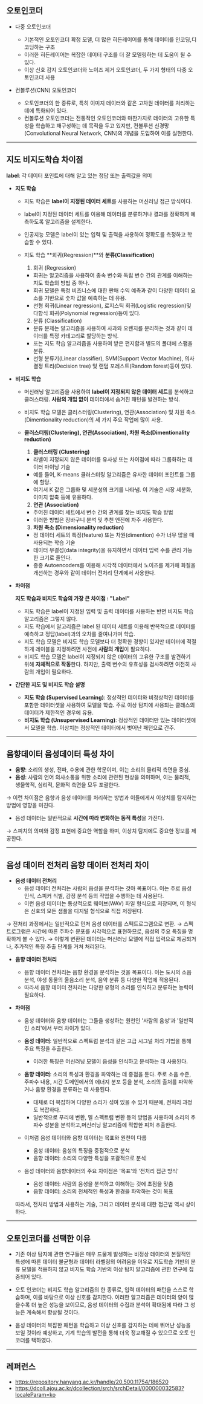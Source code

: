## 오토인코더

- 다중 오토인코더
    - 기본적인 오토인코더 확정 모델, 더 많은 히든레이어를 통해 데이터를 인코딩,디코딩하는 구조
    - 이러한 히든레이어는 복잡한 데이터 구조를 더 잘 모델링하는 데 도움이 될 수 있다.
    - 이상 신호 감지 오토인코더와 노이즈 제거 오토인코더, 두 가지 형태의 다중 오토인코더 사용

- 컨볼루션(CNN) 오토인코더
    - 오토인코더의 한 종류로, 특히 이미지 데이터와 같은 고차원 데이터를 처리하는 데에 특화되어 있다.
    - 컨볼루션 오토인코더는 전통적인 오토인코더와 마찬가지로 데이터의 고유한 특성을 학습하고 재구성하는 데 목적을 두고 있지만, 컨볼루션 신경망(Convolutional Neural Network, CNN)의 개념을 도입하여 이를 실현한다.
* * *
## 지도 비지도학습 차이점

**label**: 각 데이터 포인트에 대해 알고 있는 정답 또는 출력값을 의미

- **지도 학습**
    - 지도 학습은 **label이 지정된 데이터 세트**를 사용하는 머신러닝 접근 방식이다.
    - label이 지정된 데이터 세트를 이용해 데이터를 분류하거나 결과를 정확하게 예측하도록 알고리즘을 설계한다.
    - 인공지능 모델은 label이 있는 입력 및 출력을 사용하여 정확도를 측정하고 학습할 수 있다.

    - 지도 학습 **회귀(Regression)**와 **분류(Classification)**
        1. 회귀 (Regression)
        - 회귀는 알고리즘을 사용하여 종속 변수와 독립 변수 간의 관계를 이해하는 지도 학습의 방법 중 하나.
        - 회귀 모델은 특정 비즈니스에 대한 판매 수익 예측과 같이 다양한 데이터 요소를 기반으로 숫자 값을 예측하는 데 유용.
        - 선형 회귀(Linear regression), 로지스틱 회귀(Logistic regression)및 다항식 회귀(Polynomial regression)등이 있다.

        2. 분류 (Classification)
        - 분류 문제는 알고리즘을 사용하여 사과와 오렌지를 분리하는 것과 같이 데이터를 특정 카테고리로 할당하는 방식.
        - 또는 지도 학습 알고리즘을 사용하여 받은 편지함과 별도의 폴더에 스팸을 분류.
        - 선형 분류기(Linear classifier), SVM(Support Vector Machine), 의사 결정 트리(Decision tree) 및 랜덤 포레스트(Random forest)등이 있다.

- **비지도 학습**
    - 머신러닝 알고리즘을 사용하여 **label이 지정되지 않은 데이터 세트**를 분석하고 클러스터링. **사람의 개입 없이** 데이터에서 숨겨진 패턴을 발견하는 방식.
    - 비지도 학습 모델은 클러스터링(Clustering), 연관(Association) 및 차원 축소(Dimentionality reduction)의 세 가지 주요 작업에 많이 사용.

    - **클러스터링(Clustering), 연관(Association), 차원 축소(Dimentionality reduction)**
        1. **클러스터링 (Clustering)**
        - 라벨이 지정되지 않은 데이터를 유사성 또는 차이점에 따라 그룹화하는 데이터 마이닝 기술
        - 예를 들어, K-means 클러스터링 알고리즘은 유사한 데이터 포인트를 그룹에 할당.
        - 여기서 K 값은 그룹화 및 세분성의 크기를 나타냄. 이 기술은 시장 세분화, 이미지 압축 등에 유용하다.

        2. **연관 (Association)**
        - 주어진 데이터 세트에서 변수 간의 관계를 찾는 비지도 학습 방법
        - 이러한 방법은 장바구니 분석 및 추천 엔진에 자주 사용한다.

        3. **차원 축소 (Dimensionality reduction)**
        - 정 데이터 세트의 특징(feature) 또는 차원(dimention) 수가 너무 많을 때 사용되는 학습 기술
        - 데이터 무결성(data integrity)을 유지하면서 데이터 입력 수를 관리 가능한 크기로 줄인다.
        - 종종 Autoencoders를 이용해 시각적 데이터에서 노이즈를 제거해 화질을 개선하는 경우와 같이 데이터 전처리 단계에서 사용한다.

- **차이점**
    
    **지도 학습과 비지도 학습의 가장 큰 차이점 : "Label”**
    
    - 지도 학습은 label이 지정된 입력 및 출력 데이터를 사용하는 반면 비지도 학습 알고리즘은 그렇지 않다.
    - 지도 학습에서 알고리즘은 label 된 데이터 세트를 이용해 반복적으로 데이터를 예측하고 정답(label)과의 오차를 줄여나가며 학습.
    - 지도 학습 모델은 비지도 학습 모델보다 더 정확한 경향이 있지만 데이터에 적절하게 레이블을 지정하려면 사전에 **사람의 개입**이 필요하다. 
    - 비지도 학습 모델은 label이 지정되지 않은 데이터의 고유한 구조를 발견하기 위해 **자체적으로 작동**한다. 
    하지만, 출력 변수의 유효성을 검사하려면 여전히 사람의 개입이 필요하다. 
    
- **간단한 지도 및 비지도 학습 설명**
    - **지도 학습 (Supervised Learning)**: 정상적인 데이터와 비정상적인 데이터를 포함한 데이터셋을 사용하여 모델을 학습. 
    주로 이상 탐지에 사용되는 클래스의 데이터가 제한적인 경우에 유용.
    - **비지도 학습 (Unsupervised Learning)**: 정상적인 데이터만 있는 데이터셋에서 모델을 학습. 
    이상치는 정상적인 데이터에서 벗어난 패턴으로 간주.
* * *
## 음향데이터 음성데이터 특성 차이

- **음향**: 소리의 생성, 전파, 수용에 관한 학문이며, 이는 소리의 물리적 측면을 중심.
- **음성**: 사람의 언어 의사소통을 위한 소리에 관련된 현상을 의미하며, 이는 물리적, 생물학적, 심리적, 문화적 측면을 모두 포괄한다.

→ 이런 차이점은 음향과 음성 데이터를 처리하는 방법과 이들에게서 이상치를 탐지하는 방법에 영향을 미친다.

- 음성 데이터는 일반적으로 **시간에 따라 변화하는 동적 특성**을 가진다.

→ 스피치의 의미와 감정 표현에 중요한 역할을 하며, 이상치 탐지에도 중요한 정보를 제공한다.
* * *
## 음성 데이터 전처리 음향 데이터 전처리 차이

- **음성 데이터 전처리**
    - 음성 데이터 전처리는 사람의 음성을 분석하는 것아 목표이다. 이는 주로 음성 인식, 스피커 식별, 감정 분석 등의 작업을 수행하는 데 사용된다.
    - 이런 음성 데이터는 통상적으로 웨이브(WAV) 파일 형식으로 저장되며, 이 형식은 신호의 모든 샘플을 디지털 형식으로 직접 저장된다.
    
→ 전처리 과정에서는 일반적으로 먼저 음성 데이터를 스펙트로그램으로 변환. 
→ 스펙트로그램은 시간에 따른 주파수 분포를 시각적으로 표현하므로, 음성의 주요 특징을 명확하게 볼 수 있다. 
→ 이렇게 변환된 데이터는 머신러닝 모델에 직접 입력으로 제공되거나, 추가적인 특징 추출 단계를 거쳐 처리된다.
    
- **음향 데이터 전처리**
    - 음향 데이터 전처리는 음향 환경을 분석하는 것을 목표이다. 이는 도시의 소음 분석, 야생 동물의 울음소리 분석, 음악 분류 등 다양한 작업에 적용된다. 
    - 따라서 음향 데이터 전처리는 다양한 유형의 소리를 인식하고 분류하는 능력이 필요하다.
    
- **차이점**
    - 음성 데이터와 음향 데이터는 그들을 생성하는 원천인 '사람의 음성'과 '일반적인 소리'에서 부터 차이가 있다.
    
    - **음성 데이터**: 일반적으로 스펙트럼 분석과 같은 고급 시그널 처리 기법을 통해 주요 특징을 추출한다. 
        - 이러한 특징은 머신러닝 모델이 음성을 인식하고 분석하는 데 사용된다.
    - **음향 데이터**: 소리의 특성과 환경을 파악하는 데 중점을 둔다. 주로 소음 수준, 주파수 내용, 시간 도메인에서의 에너지 분포 등을 분석, 소리의 출처를 파악하거나 음향 환경을 분류하는 데 사용된다.
        - 대체로 더 복잡하며 다양한 소리가 섞여 있을 수 있기 때문에, 전처리 과정도 복잡하다. 
        - 일반적으로 푸리에 변환, 멜 스펙트럼 변환 등의 방법을 사용하여 소리의 주파수 성분을 분석하고,머신러닝 알고리즘에 적합한 피처 추출한다.
    
    - 이처럼 음성 데이터와 음향 데이터는 목표와 원천이 다름
        - 음성 데이터: 음성의 특징을 중점적으로 분석
        - 음향 데이터: 소리의 다양한 특성을 포괄적으로 분석
    
    - 음성 데이터와 음향데이터의 주요 차이점은 '목표'와 '전처리 접근 방식'
        - 음성 데이터: 사람의 음성을 분석하고 이해하는 것에 초점을 맞춤
        - 음향 데이터: 소리의 전체적인 특성과 환경을 파악하는 것이 목표
    
    따라서, 전처리 방법과 사용하는 기술, 그리고 데이터 분석에 대한 접근법 역시 상이하다.
* * *
## 오토인코더를 선택한 이유

- 기존 이상 탐지에 관한 연구들은 매우 드물게 발생하는 비정상 데이터의 본질적인 특성에 따른 데이터 불균형과 데이터 라벨링의 어려움을 이유로 지도학습 기반의 분류 모델을 적용하지 않고 비지도 학습 기반의 이상 탐지 알고리즘에 관한 연구에 집중되어 있다.

- 오토 인코더는 비지도 학습 알고리즘의 한 종류로, 입력 데이터의 패턴을 스스로 학습하며, 이를 바탕으로 이상 신호를 감지한다. 이러한 알고리즘은 데이터의 양이 많을수록 더 높은 성능을 보이므로, 음성 데이터의 수집과 분석이 확대됨에 따라 그 성능은 계속해서 향상될 것이다.

- 음성 데이터의 복잡한 패턴을 학습하고 이상 신호를 감지하는 데에 뛰어난 성능을 보일 것이라 예상하고, 기계 학습의 발전을 통해 더욱 정교해질 수 있으므로 오토 인코더를 택하였다.
* * *
## 레퍼런스
  
- https://repository.hanyang.ac.kr/handle/20.500.11754/186520
- https://dcoll.ajou.ac.kr/dcollection/srch/srchDetail/000000032583?localeParam=ko